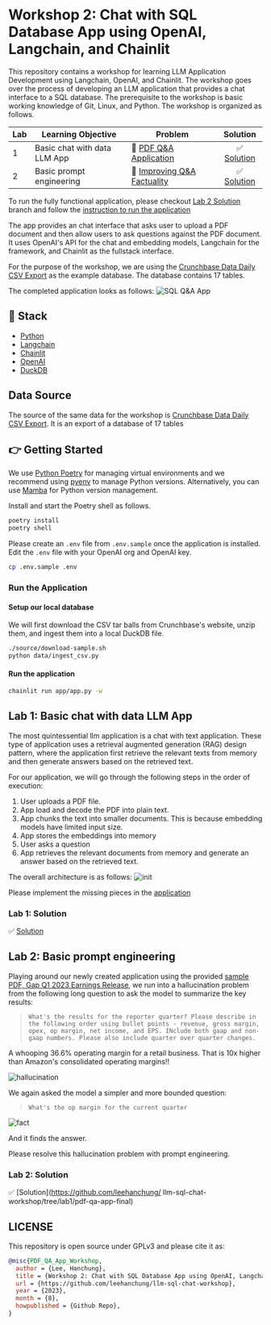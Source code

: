 # Workshop 2: Chat with SQL Database App using OpenAI, Langchain, and Chainlit

This repository contains a workshop for learning LLM Application Development using Langchain, OpenAI, and Chainlit. The workshop goes over the process of developing an LLM application that provides a chat interface to a SQL database. The prerequisite to the workshop is basic working knowledge of Git, Linux, and Python. The workshop is organized as follows.

| Lab | Learning Objective | Problem | Solution |
| --- | ------------------ | ------- | :------: |
| 1   | Basic chat with data LLM App  | 🐒 [PDF Q&A Application](https://github.com/leehanchung/llm-sql-chat-workshop/tree/main) | ✅ [Solution](https://github.com/leehanchung/llm-sql-chat-workshop/tree/part1) |
| 2   | Basic prompt engineering      | 🐒 [Improving Q&A Factuality](https://github.com/leehanchung/llm-sql-chat-workshop/tree/part2) | ✅ [Solution](https://github.com/leehanchung/llm-sql-chat-workshop/tree/part3) |

To run the fully functional application, please checkout [Lab 2 Solution](https://github.com/leehanchung/llm-sql-chat-workshop/tree/lab3) branch and follow the [instruction to run the application](#run-the-application)

The app provides an chat interface that asks user to upload a PDF document and then allow users to ask questions against the PDF document. It uses OpenAI's API for the chat and embedding models, Langchain for the framework, and Chainlit as the fullstack interface.

For the purpose of the workshop, we are using the [Crunchbase Data Daily CSV Export](https://data.crunchbase.com/docs/daily-csv-export) as the example database. The database contains 17 tables.

The completed application looks as follows:
![SQL Q&A App](assets/app.png)

## 🧰 Stack

- [Python](https://www.python.org/downloads/release/python-3100/)
- [Langchain](https://python.langchain.com/docs/get_started/introduction.html)
- [Chainlit](https://docs.chainlit.io/overview)
- [OpenAI](https://openai.com/)
- [DuckDB](https://duckdb.org/)


## Data Source

The source of the same data for the workshop is [Crunchbase Data Daily CSV Export](https://data.crunchbase.com/docs/daily-csv-export). It is an export of a database of 17 tables


## 👉 Getting Started

We use [Python Poetry](https://python-poetry.org/) for managing virtual environments and we recommend using [pyenv](https://github.com/pyenv/pyenv) to manage Python versions. Alternatively, you can use [Mamba](https://mamba.readthedocs.io/en/latest/) for Python version management.

Install and start the Poetry shell as follows.

```bash
poetry install
poetry shell
```

Please create an `.env` file from `.env.sample` once the application is installed. Edit the `.env` file with your OpenAI org and OpenAI key.

```bash
cp .env.sample .env
```

### Run the Application

#### Setup our local database

We will first download the CSV tar balls from Crunchbase's website, unzip them, and ingest them into a local DuckDB file.

```bash
./source/download-sample.sh
python data/ingest_csv.py
```

#### Run the application
```bash
chainlit run app/app.py -w
```

## Lab 1: Basic chat with data LLM App

The most quintessential llm application is a chat with text application. These type of application uses  a retrieval augmented generation (RAG) design pattern, where the application first retrieve the relevant texts from memory and then generate answers based on the retrieved text.

For our application, we will go through the following steps in the order of execution:

1. User uploads a PDF file.
2. App load and decode the PDF into plain text.
3. App chunks the text into smaller documents. This is because embedding models have limited input size.
4. App stores the embeddings into memory
5. User asks a question
6. App retrieves the relevant documents from memory and generate an answer based on the retrieved text.

The overall architecture is as follows:
![init](assets/arch_init.png)

Please implement the missing pieces in the [application](app/app.py)

### Lab 1: Solution

✅ [Solution](https://github.com/leehanchung/llm-sql-chat-workshop/tree/lab1/pdf-qa-app)

## Lab 2: Basic prompt engineering

Playing around our newly created application using the provided [sample PDF, Gap Q1 2023 Earnings Release](samples/1Q23-EPR-with-Tables-FINAL.pdf), we run into a hallucination problem from the following long  question to ask the model to summarize the key results:
> ```What's the results for the reporter quarter? Please describe in the following order using bullet points - revenue, gross margin, opex, op margin, net income, and EPS. INclude both gaap and non-gaap numbers. Please also include quarter over quarter changes.```

A whooping 36.6% operating margin for a retail business. That is 10x higher than Amazon's consolidated operating margins!!

![hallucination](assets/hallucination.png)

We again asked the model a simpler and more bounded question:
> ```What's the op margin for the current quarter```

![fact](assets/fact.png)

And it finds the answer.

Please resolve this hallucination problem with prompt engineering.

### Lab 2: Solution

✅ [Solution](https://github.com/leehanchung/ llm-sql-chat-workshop/tree/lab1/pdf-qa-app-final)

## LICENSE

This repository is open source under GPLv3 and please cite it as:
```bibtex
@misc{PDF_QA_App_Workshop,
  author = {Lee, Hanchung},
  title = {Workshop 2: Chat with SQL Database App using OpenAI, Langchain, and Chainlit},
  url = {https://github.com/leehanchung/llm-sql-chat-workshop},
  year = {2023},
  month = {8},
  howpublished = {Github Repo},
}
```
